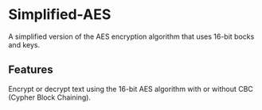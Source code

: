 # Simplified-AES
A simplified version of the AES encryption algorithm that uses 16-bit bocks and keys.
## Features
Encrypt or decrypt text using the 16-bit AES algorithm with or without CBC (Cypher Block Chaining).
